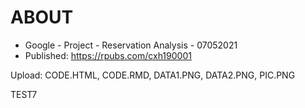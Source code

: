 # ABOUT

- Google - Project - Reservation Analysis - 07052021
- Published: https://rpubs.com/cxh190001

Upload:
CODE.HTML, CODE.RMD, DATA1.PNG, DATA2.PNG, PIC.PNG

TEST7